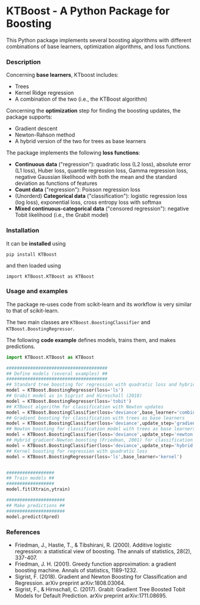 # KTBoost - A Python Package for Boosting

This Python package implements several boosting algorithms with different combinations of base learners, optimization algorithms, and loss functions.

### Description

Concerning **base learners**, KTboost includes:

* Trees 
* Kernel Ridge regression
* A combination of the two (i.e., the KTBoost algorithm) 


Concerning the **optimization** step for finding the boosting updates, the package supports:

* Gradient descent
* Newton-Rahson method
* A hybrid version of the two for trees as base learners


The package implements the following **loss functions**:

* **Continuous data** ("regression"): quadratic loss (L2 loss), absolute error (L1 loss), Huber loss, quantile regression loss, Gamma regression loss, negative Gaussian likelihood with both the mean and the standard deviation as functions of features
* **Count data** ("regression"): Poisson regression loss
* (Unorderd) **Categorical data** ("classification"): logistic regression loss (log loss), exponential loss, cross entropy loss with softmax
* **Mixed continuous-categorical data** ("censored regression"): negative Tobit likelihood (i.e., the Grabit model)




### Installation

It can be **installed** using 
```
pip install KTBoost
```
and then loaded using 
```
import KTBoost.KTBoost as KTBoost
```

### Usage and examples
The package re-uses code from scikit-learn and its workflow is very similar to that of scikit-learn.

The two main classes are `KTBoost.BoostingClassifier` and `KTBoost.BoostingRegressor`. 

The following **code example** defines models, trains them, and makes predictions.

```python
import KTBoost.KTBoost as KTBoost

######################################
## Define models (several examples) ##
######################################
## Standard tree boosting for regression with quadratic loss and hybrid gradient-Newton updates as in Friedman (2001)
model = KTBoost.BoostingRegressor(loss='ls')
## Grabit model as in Sigrist and Hirnschall (2018)
model = KTBoost.BoostingRegressor(loss='tobit')
## KTBoost algorithm for classification with Newton updates
model = KTBoost.BoostingClassifier(loss='deviance',base_learner='combined',update_step='newton')
## Gradient boosting for classification with trees as base learners
model = KTBoost.BoostingClassifier(loss='deviance',update_step='gradient')
## Newton boosting for classification model with trees as base learners
model = KTBoost.BoostingClassifier(loss='deviance',update_step='newton')
## Hybrid gradient-Newton boosting (Friedman, 2001) for classification with trees as base learners
model = KTBoost.BoostingClassifier(loss='deviance',update_step='hybrid')
## Kernel boosting for regression with quadratic loss
model = KTBoost.BoostingRegressor(loss='ls',base_learner='kernel')


##################
## Train models ##
##################
model.fit(Xtrain,ytrain)

######################
## Make predictions ##
######################
model.predict(Xpred)

```

### References

* Friedman, J., Hastie, T., & Tibshirani, R. (2000). Additive logistic regression: a statistical view of boosting. The annals of statistics, 28(2), 337-407.
* Friedman, J. H. (2001). Greedy function approximation: a gradient boosting machine. Annals of statistics, 1189-1232.
* Sigrist, F. (2018). Gradient and Newton Boosting for Classification and Regression. arXiv preprint arXiv:1808.03064.
* Sigrist, F., & Hirnschall, C. (2017). Grabit: Gradient Tree Boosted Tobit Models for Default Prediction. arXiv preprint arXiv:1711.08695.